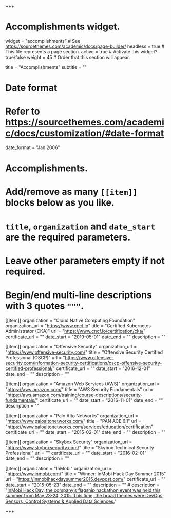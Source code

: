 +++
# Accomplishments widget.
widget = "accomplishments"  # See https://sourcethemes.com/academic/docs/page-builder/
headless = true  # This file represents a page section.
active = true  # Activate this widget? true/false
weight = 45  # Order that this section will appear.

title = "Accomplish&shy;ments"
subtitle = ""

# Date format
#   Refer to https://sourcethemes.com/academic/docs/customization/#date-format
date_format = "Jan 2006"

# Accomplishments.
#   Add/remove as many `[[item]]` blocks below as you like.
#   `title`, `organization` and `date_start` are the required parameters.
#   Leave other parameters empty if not required.
#   Begin/end multi-line descriptions with 3 quotes `"""`.

[[item]]
  organization = "Cloud Native Computing Foundation"
  organization_url = "https://www.cncf.io"
  title = "Certified Kubernetes Administrator (CKA)"
  url = "https://www.cncf.io/certification/cka/"
  certificate_url = ""
  date_start = "2019-05-01"
  date_end = ""
  description = ""

[[item]]
  organization = "Offensive Security"
  organization_url = "https://www.offensive-security.com/"
  title = "Offensive Security Certified Professional (OSCP)"
  url = "https://www.offensive-security.com/information-security-certifications/oscp-offensive-security-certified-professional/"
  certificate_url = ""
  date_start = "2016-12-01"
  date_end = ""
  description = ""

[[item]]
  organization = "Amazon Web Services (AWS)"
  organization_url = "https://aws.amazon.com/"
  title = "AWS Security Fundamentals"
  url = "https://aws.amazon.com/training/course-descriptions/security-fundamentals/"
  certificate_url = ""
  date_start = "2016-11-01"
  date_end = ""
  description = ""
 
[[item]]
  organization = "Palo Alto Networks"
  organization_url = "https://www.paloaltonetworks.com/"
  title = "PAN ACE 6.1"
  url = "https://www.paloaltonetworks.com/services/education/certification"
  certificate_url = ""
  date_start = "2015-02-01"
  date_end = ""
  description = ""
 
[[item]]
  organization = "Skybox Security"
  organization_url = "https://www.skyboxsecurity.com/"
  title = "Skybox Technical Security Professional"
  url = ""
  certificate_url = ""
  date_start = "2016-02-01"
  date_end = ""
  description = ""


[[item]]
  organization = "InMobi"
  organization_url = "https://www.inmobi.com/"
  title = "Winner: InMobi Hack Day Summer 2015"
  url = "https://inmobihackdaysummer2015.devpost.com/"
  certificate_url = ""
  date_start = "2015-05-23"
  date_end = ""
  description = "" # description = "[InMobi Hack Day, the company’s flagship hackathon event was held this summer from May 23-24, 2015. This time, the broad themes were DevOps; Sensors, Control Systems & Applied Data Sciences.](https://www.youtube.com/watch?v=a3_02-XEtdA)"

+++
